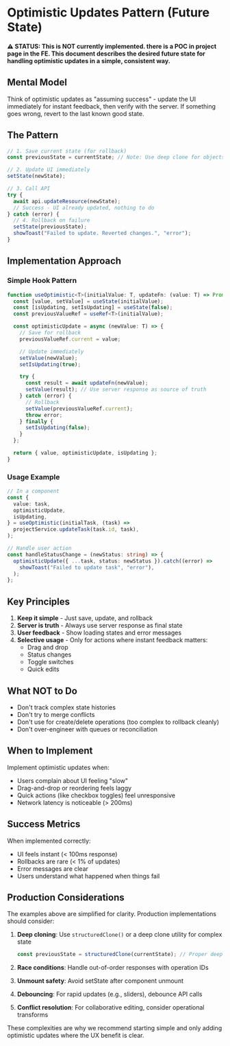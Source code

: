 # Optimistic Updates Pattern (Future State)

**⚠️ STATUS: This is NOT currently implemented. there is a POC in project page in the FE. This document describes the desired future state for handling optimistic updates in a simple, consistent way.**

## Mental Model

Think of optimistic updates as "assuming success" - update the UI immediately for instant feedback, then verify with the server. If something goes wrong, revert to the last known good state.

## The Pattern

```typescript
// 1. Save current state (for rollback)
const previousState = currentState; // Note: Use deep clone for objects/arrays in production

// 2. Update UI immediately
setState(newState);

// 3. Call API
try {
  await api.updateResource(newState);
  // Success - UI already updated, nothing to do
} catch (error) {
  // 4. Rollback on failure
  setState(previousState);
  showToast("Failed to update. Reverted changes.", "error");
}
```

## Implementation Approach

### Simple Hook Pattern

```typescript
function useOptimistic<T>(initialValue: T, updateFn: (value: T) => Promise<T>) {
  const [value, setValue] = useState(initialValue);
  const [isUpdating, setIsUpdating] = useState(false);
  const previousValueRef = useRef<T>(initialValue);

  const optimisticUpdate = async (newValue: T) => {
    // Save for rollback
    previousValueRef.current = value;

    // Update immediately
    setValue(newValue);
    setIsUpdating(true);

    try {
      const result = await updateFn(newValue);
      setValue(result); // Use server response as source of truth
    } catch (error) {
      // Rollback
      setValue(previousValueRef.current);
      throw error;
    } finally {
      setIsUpdating(false);
    }
  };

  return { value, optimisticUpdate, isUpdating };
}
```

### Usage Example

```typescript
// In a component
const {
  value: task,
  optimisticUpdate,
  isUpdating,
} = useOptimistic(initialTask, (task) =>
  projectService.updateTask(task.id, task),
);

// Handle user action
const handleStatusChange = (newStatus: string) => {
  optimisticUpdate({ ...task, status: newStatus }).catch((error) =>
    showToast("Failed to update task", "error"),
  );
};
```

## Key Principles

1. **Keep it simple** - Just save, update, and rollback
2. **Server is truth** - Always use server response as final state
3. **User feedback** - Show loading states and error messages
4. **Selective usage** - Only for actions where instant feedback matters:
   - Drag and drop
   - Status changes
   - Toggle switches
   - Quick edits

## What NOT to Do

- Don't track complex state histories
- Don't try to merge conflicts
- Don't use for create/delete operations (too complex to rollback cleanly)
- Don't over-engineer with queues or reconciliation

## When to Implement

Implement optimistic updates when:

- Users complain about UI feeling "slow"
- Drag-and-drop or reordering feels laggy
- Quick actions (like checkbox toggles) feel unresponsive
- Network latency is noticeable (> 200ms)

## Success Metrics

When implemented correctly:

- UI feels instant (< 100ms response)
- Rollbacks are rare (< 1% of updates)
- Error messages are clear
- Users understand what happened when things fail

## Production Considerations

The examples above are simplified for clarity. Production implementations should consider:

1. **Deep cloning**: Use `structuredClone()` or a deep clone utility for complex state

   ```typescript
   const previousState = structuredClone(currentState); // Proper deep clone
   ```

2. **Race conditions**: Handle out-of-order responses with operation IDs
3. **Unmount safety**: Avoid setState after component unmount
4. **Debouncing**: For rapid updates (e.g., sliders), debounce API calls
5. **Conflict resolution**: For collaborative editing, consider operational transforms

These complexities are why we recommend starting simple and only adding optimistic updates where the UX benefit is clear.

